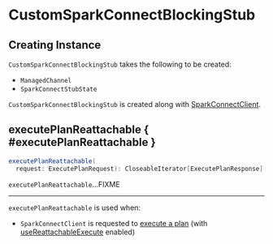 # CustomSparkConnectBlockingStub

## Creating Instance

`CustomSparkConnectBlockingStub` takes the following to be created:

* <span id="channel"> `ManagedChannel`
* <span id="stubState"> `SparkConnectStubState`

`CustomSparkConnectBlockingStub` is created along with [SparkConnectClient](SparkConnectClient.md#bstub).

## executePlanReattachable { #executePlanReattachable }

```scala
executePlanReattachable(
  request: ExecutePlanRequest): CloseableIterator[ExecutePlanResponse]
```

`executePlanReattachable`...FIXME

---

`executePlanReattachable` is used when:

* `SparkConnectClient` is requested to [execute a plan](SparkConnectClient.md#execute) (with [useReattachableExecute](Configuration.md#useReattachableExecute) enabled)
